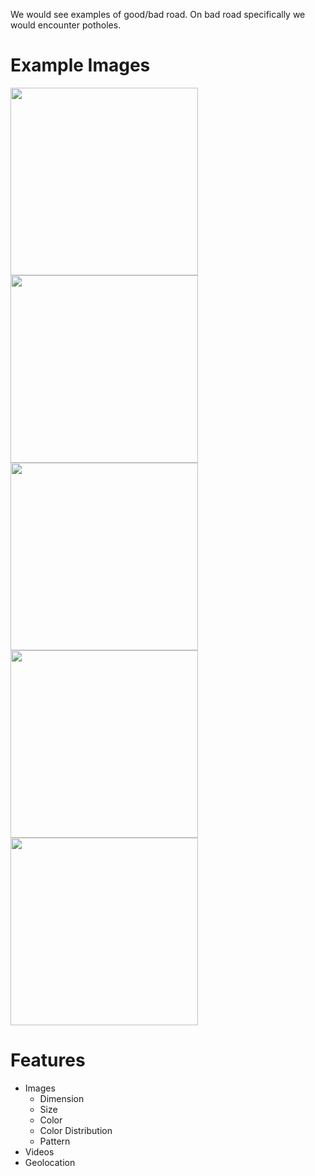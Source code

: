
We would see examples of good/bad road. On bad road specifically we would encounter potholes.

# Example Images
<img src="http://www.valeofglamorgan.gov.uk/Images/Vehicles%20and%20roads/Pothole.jpg" width="300">
<img src="https://www.ncdot.gov/contact/report/pothole/images/pothole.jpg" width="300">
<img src="https://cbsboston.files.wordpress.com/2018/01/pothole.jpg" width="300">
<img src="https://www.telegraph.co.uk/content/dam/cars/2016/03/24/070213tyr_trans_NvBQzQNjv4BqZgEkZX3M936N5BQK4Va8Rd1_LE3c4DIRmB2hHE4OOWU.jpg" width="300">
<img src="https://upload.wikimedia.org/wikipedia/commons/thumb/9/94/Pothole.jpg/640px-Pothole.jpg" width="300">

# Features
  * Images
    * Dimension
    * Size
    * Color
    * Color Distribution
    * Pattern
  * Videos
  * Geolocation 

